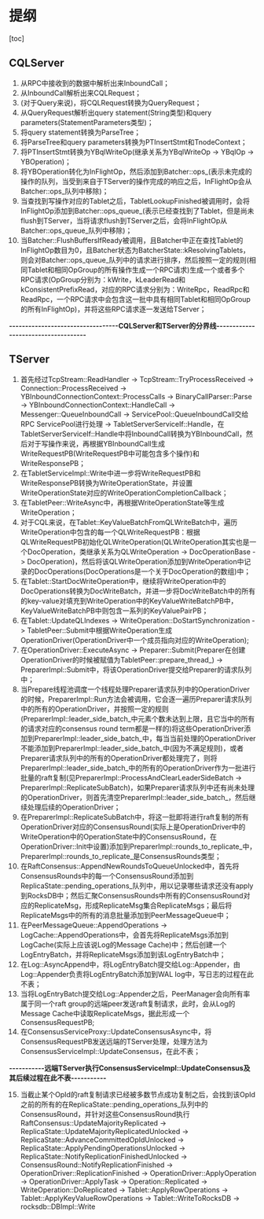 # 提纲
[toc]

## CQLServer
1. 从RPC中接收到的数据中解析出来InboundCall；
2. 从InboundCall解析出来CQLRequest；
3. (对于Query来说)，将CQLRequest转换为QueryRequest；
4. 从QueryRequest解析出query statement(String类型)和query parameters(StatementParameters类型)；
5. 将query statement转换为ParseTree；
6. 将ParseTree和query parameters转换为PTInsertStmt和TnodeContext；
7. 将PTInsertStmt转换为YBqlWriteOp(继承关系为YBqlWriteOp -> YBqlOp -> YBOperation)；
8. 将YBOperation转化为InFlightOp，然后添加到Batcher::ops_(表示未完成的操作的队列，当受到来自于TServer的操作完成的响应之后，InFlightOp会从Batcher::ops_队列中移除)；
9. 当查找到写操作对应的Tablet之后，TabletLookupFinished被调用时，会将InFlightOp添加到Batcher::ops_queue_(表示已经查找到了Tablet，但是尚未flush到TServer，当将请求flush到TServer之后，会将InFlightOp从Batcher::ops_queue_队列中移除)； 
10. 当Batcher::FlushBuffersIfReady被调用，且Batcher中正在查找Tablet的InFlightOp数目为0，且Batcher状态为BatcherState::kResolvingTablets，则会对Batcher::ops_queue_队列中的请求进行排序，然后按照一定的规则(相同Tablet和相同OpGroup的所有操作生成一个RPC请求)生成一个或者多个RPC请求(OpGroup分别为：kWrite，kLeaderRead和kConsistentPrefixRead，对应的RPC请求分别为：WriteRpc，ReadRpc和ReadRpc，一个RPC请求中会包含这一批中具有相同Tablet和相同OpGroup的所有InFlightOp)，并将这些RPC请求逐一发送给TServer；


**----------------------------------CQLServer和TServer的分界线------------------------------------**


## TServer
1. 首先经过TcpStream::ReadHandler -> TcpStream::TryProcessReceived -> Connection::ProcessReceived -> YBInboundConnectionContext::ProcessCalls -> BinaryCallParser::Parse -> YBInboundConnectionContext::HandleCall -> Messenger::QueueInboundCall -> ServicePool::QueueInboundCall交给RPC ServicePool进行处理 -> TabletServerServiceIf::Handle，在TabletServerServiceIf::Handle中将InboundCall转换为YBInboundCall，然后对于写操作来说，再根据YBInboundCall生成WriteRequestPB(WriteRequestPB中可能包含多个操作)和WriteResponsePB；
2. 在TabletServiceImpl::Write中进一步将WriteRequestPB和WriteResponsePB转换为WriteOperationState，并设置WriteOperationState对应的WriteOperationCompletionCallback；
3. 在TabletPeer::WriteAsync中，再根据WriteOperationState等生成WriteOperation；
4. 对于CQL来说，在Tablet::KeyValueBatchFromQLWriteBatch中，遍历WriteOperation中包含的每一个QLWriteRequestPB：根据QLWriteRequestPB初始化QLWriteOperation(QLWriteOperation其实也是一个DocOperation，类继承关系为QLWriteOperation -> DocOperationBase -> DocOperation)，然后将该QLWriteOperation添加到WriteOperation中记录的DocOperations(DocOperations是一个关于DocOperation的数组)中；
5. 在Tablet::StartDocWriteOperation中，继续将WriteOperation中的DocOperations转换为DocWriteBatch，并进一步将DocWriteBatch中的所有的key-value对填充到WriteOperation中的KeyValueWriteBatchPB中，KeyValueWriteBatchPB中则包含一系列的KeyValuePairPB；
6. 在Tablet::UpdateQLIndexes -> WriteOperation::DoStartSynchronization -> TabletPeer::Submit中根据WriteOperation生成OperationDriver(OperationDriver中一个成员指向对应的WriteOperation);
7. 在OperationDriver::ExecuteAsync -> Preparer::Submit(Preparer在创建OperationDriver的时候被赋值为TabletPeer::prepare_thread_) ->  PreparerImpl::Submit中，将该OperationDriver提交给Preparer的请求队列中；
8. 当Prepare线程池调度一个线程处理Preparer请求队列中的OperationDriver的时候，PreparerImpl::Run方法会被调用，它会逐一遍历Preparer请求队列中的所有的OperationDriver，并按照一定的规则(PreparerImpl::leader_side_batch_中元素个数未达到上限，且它当中的所有的请求对应的consensus round term都是一样的)将这些OperationDriver添加到PreparerImpl::leader_side_batch_中，每当当前处理的OperationDriver不能添加到PreparerImpl::leader_side_batch_中(因为不满足规则)，或者Preparer请求队列中的所有的OperationDriver都处理完了，则将PreparerImpl::leader_side_batch_中的所有的OperationDriver作为一批进行批量的raft复制(见PreparerImpl::ProcessAndClearLeaderSideBatch -> PreparerImpl::ReplicateSubBatch)，如果Preparer请求队列中还有尚未处理的OperationDriver，则首先清空PreparerImpl::leader_side_batch_，然后继续处理后续的OperationDriver；
9. 在PreparerImpl::ReplicateSubBatch中，将这一批即将进行raft复制的所有OperationDriver对应的ConsensusRound(实际上是OperationDriver中的WriteOperation中的OperationState中的ConsensusRound，在OperationDriver::Init中设置)添加到PreparerImpl::rounds_to_replicate_中，PreparerImpl::rounds_to_replicate_是ConsensusRounds类型；
10. 在RaftConsensus::AppendNewRoundsToQueueUnlocked中，首先将ConsensusRounds中的每一个ConsensusRound添加到ReplicaState::pending_operations_队列中，用以记录哪些请求还没有apply到RocksDB中；然后汇聚ConsensusRounds中所有的ConsensusRound对应的ReplicateMsg，形成ReplicateMsg集合ReplicateMsgs；最后将ReplicateMsgs中的所有的消息批量添加到PeerMessageQueue中；
11. 在PeerMessageQueue::AppendOperations -> LogCache::AppendOperations中，会首先将ReplicateMsgs添加到LogCache(实际上应该说Log的Message Cache)中；然后创建一个LogEntryBatch，并将ReplicateMsgs添加到该LogEntryBatch中；
12. 在Log::AsyncAppend中，将LogEntryBatch提交给Log::Appender，由Log::Appender负责将LogEntryBatch添加到WAL log中，写日志的过程在此不表；
13. 当将LogEntryBatch提交给Log::Appender之后，PeerManager会向所有率属于同一个raft group的远端peer发送raft复制请求，此时，会从Log的Message Cache中读取ReplicateMsgs，据此形成一个ConsensusRequestPB;
14. 在ConsensusServiceProxy::UpdateConsensusAsync中，将ConsensusRequestPB发送远端的TServer处理，处理方法为ConsensusServiceImpl::UpdateConsensus，在此不表；


**-----------远端TServer执行ConsensusServiceImpl::UpdateConsensus及其后续过程在此不表-----------**


15. 当截止某个OpId的raft复制请求已经被多数节点成功复制之后，会找到该OpId之前的所有的在ReplicaState::pending_operations_队列中的ConsensusRound，并针对这些ConsensusRound执行RaftConsensus::UpdateMajorityReplicated -> ReplicaState::UpdateMajorityReplicatedUnlocked -> ReplicaState::AdvanceCommittedOpIdUnlocked -> ReplicaState::ApplyPendingOperationsUnlocked -> ReplicaState::NotifyReplicationFinishedUnlocked -> ConsensusRound::NotifyReplicationFinished -> OperationDriver::ReplicationFinished -> OperationDriver::ApplyOperation -> OperationDriver::ApplyTask -> Operation::Replicated -> WriteOperation::DoReplicated -> Tablet::ApplyRowOperations -> Tablet::ApplyKeyValueRowOperations -> Tablet::WriteToRocksDB -> rocksdb::DBImpl::Write


